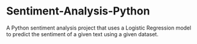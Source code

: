 # Sentiment-Analysis-Python
A Python sentiment analysis project that uses a Logistic Regression model to predict the sentiment of a given text using a given dataset.
